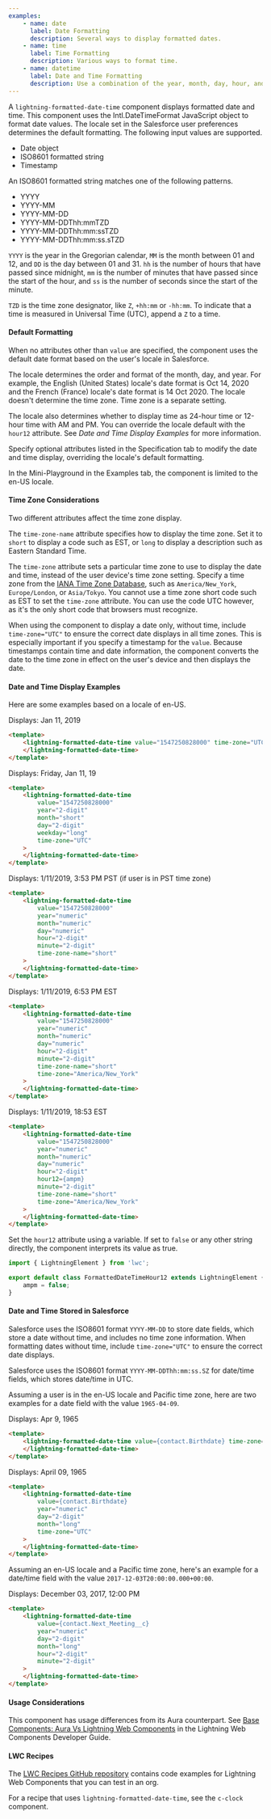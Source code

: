 ```yaml
---
examples:
    - name: date
      label: Date Formatting
      description: Several ways to display formatted dates.
    - name: time
      label: Time Formatting
      description: Various ways to format time.
    - name: datetime
      label: Date and Time Formatting
      description: Use a combination of the year, month, day, hour, and minute attributes, among others, to customize date and time.
---
```


A `lightning-formatted-date-time` component displays formatted date and time.
This component uses the Intl.DateTimeFormat JavaScript object to format date
values. The locale set in the Salesforce user preferences determines the
default formatting. The following input values are supported.

-   Date object
-   ISO8601 formatted string
-   Timestamp

An ISO8601 formatted string matches one of the following patterns.

-   YYYY
-   YYYY-MM
-   YYYY-MM-DD
-   YYYY-MM-DDThh:mmTZD
-   YYYY-MM-DDThh:mm:ssTZD
-   YYYY-MM-DDThh:mm:ss.sTZD

`YYYY` is the year in the Gregorian calendar, `MM` is the month between 01 and
12, and `DD` is the day between 01 and 31. `hh` is the number of hours that
have passed since midnight, `mm` is the number of minutes that have passed
since the start of the hour, and `ss` is the number of seconds since the start
of the minute.

`TZD` is the time zone designator, like `Z`, `+hh:mm` or `-hh:mm`. To indicate
that a time is measured in Universal Time (UTC), append a `Z` to a time.

#### Default Formatting

When no attributes other than `value`
are specified, the component uses the default date format based on the user's locale in Salesforce.

The locale determines the order and format of the month, day, and year. For example, the English (United States) locale's date format is Oct 14, 2020 and the French (France) locale's date format is 14 Oct 2020. The locale doesn't determine the time zone. Time zone is a separate setting.

The locale also determines whether to display time as 24-hour time or 12-hour time with AM and PM. You can override the locale default with the `hour12` attribute. See _Date and Time Display Examples_ for more information.

Specify optional attributes listed in the Specification tab to modify the date and time display, overriding the locale's default formatting.

In the Mini-Playground in the Examples tab, the component is limited to the en-US locale.

#### Time Zone Considerations

Two different attributes affect the time zone display.

The `time-zone-name` attribute specifies how to display the time zone. Set it to `short` to display
a code such as EST, or `long` to display a description such as Eastern Standard Time.

The `time-zone` attribute sets a particular time zone to use to display the date and time,
instead of the user device's time zone setting. Specify a
time zone from the [IANA Time Zone Database](https://www.iana.org/time-zones), such as
`America/New_York`, `Europe/London`, or `Asia/Tokyo`. You cannot use a time zone short code such as
EST to set the `time-zone` attribute. You can use the code UTC however, as it's the only short code that browsers
must recognize.

When using the component to display a date only, without time, include `time-zone="UTC"` to ensure the correct date displays
in all time zones. This is especially important if you specify a timestamp for the `value`. Because timestamps contain time and date information, the component converts the date to the time zone in effect on the user's device and then displays the date.

#### Date and Time Display Examples

Here are some examples based on a locale of en-US.

Displays: Jan 11, 2019

```html
<template>
    <lightning-formatted-date-time value="1547250828000" time-zone="UTC">
    </lightning-formatted-date-time>
</template>
```

Displays: Friday, Jan 11, 19

```html
<template>
    <lightning-formatted-date-time
        value="1547250828000"
        year="2-digit"
        month="short"
        day="2-digit"
        weekday="long"
        time-zone="UTC"
    >
    </lightning-formatted-date-time>
</template>
```

Displays: 1/11/2019, 3:53 PM PST (if user is in PST time zone)

```html
<template>
    <lightning-formatted-date-time
        value="1547250828000"
        year="numeric"
        month="numeric"
        day="numeric"
        hour="2-digit"
        minute="2-digit"
        time-zone-name="short"
    >
    </lightning-formatted-date-time>
</template>
```

Displays: 1/11/2019, 6:53 PM EST

```html
<template>
    <lightning-formatted-date-time
        value="1547250828000"
        year="numeric"
        month="numeric"
        day="numeric"
        hour="2-digit"
        minute="2-digit"
        time-zone-name="short"
        time-zone="America/New_York"
    >
    </lightning-formatted-date-time>
</template>
```

Displays: 1/11/2019, 18:53 EST

```html
<template>
    <lightning-formatted-date-time
        value="1547250828000"
        year="numeric"
        month="numeric"
        day="numeric"
        hour="2-digit"
        hour12={ampm}
        minute="2-digit"
        time-zone-name="short"
        time-zone="America/New_York"
    >
    </lightning-formatted-date-time>
</template>
```

Set the `hour12` attribute using a variable. If set to `false` or any other string directly, the component interprets its value as true.

```js
import { LightningElement } from 'lwc';

export default class FormattedDateTimeHour12 extends LightningElement {
    ampm = false;
}
```

#### Date and Time Stored in Salesforce

Salesforce uses the ISO8601 format `YYYY-MM-DD` to store date fields, which store a date without time, and includes no time zone information.
When formatting dates without time, include `time-zone="UTC"` to ensure the correct date displays.

Salesforce uses the ISO8601 format `YYYY-MM-DDThh:mm:ss.SZ` for date/time fields, which stores date/time in UTC.

Assuming a user is in the en-US locale and Pacific time zone, here are two examples for a date field with
the value `1965-04-09`.

Displays: Apr 9, 1965

```html
<template>
    <lightning-formatted-date-time value={contact.Birthdate} time-zone="UTC">
    </lightning-formatted-date-time>
</template>
```

Displays: April 09, 1965

```html
<template>
    <lightning-formatted-date-time
        value={contact.Birthdate}
        year="numeric"
        day="2-digit"
        month="long"
        time-zone="UTC"
    >
    </lightning-formatted-date-time>
</template>
```

Assuming an en-US locale and a Pacific time zone,
here's an example for a date/time field with the value
`2017-12-03T20:00:00.000+00:00`.

Displays: December 03, 2017, 12:00 PM

```html
<template>
    <lightning-formatted-date-time
        value={contact.Next_Meeting__c}
        year="numeric"
        day="2-digit"
        month="long"
        hour="2-digit"
        minute="2-digit"
    >
    </lightning-formatted-date-time>
</template>
```

#### Usage Considerations

This component has usage differences from its Aura counterpart. See [Base Components: Aura Vs Lightning Web Components](https://developer.salesforce.com/docs/platform/lwc/guide/migrate-map-aura-lwc-components) in the Lightning Web Components Developer Guide.

#### LWC Recipes

The [LWC Recipes GitHub repository](https://github.com/trailheadapps/lwc-recipes) contains code examples for Lightning Web Components that you can test in an org.

For a recipe that uses `lightning-formatted-date-time`, see the `c-clock` component.
